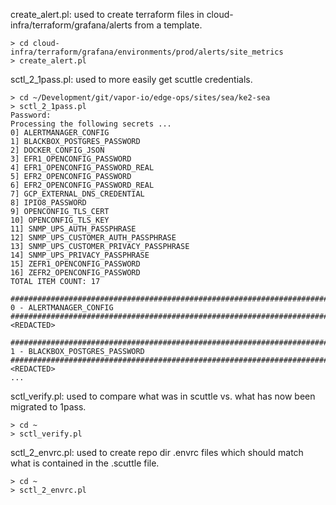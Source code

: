 
create_alert.pl: used to create terraform files in cloud-infra/terraform/grafana/alerts from a template.
```
> cd cloud-infra/terraform/grafana/environments/prod/alerts/site_metrics
> create_alert.pl
```

sctl_2_1pass.pl: used to more easily get scuttle credentials.
```
> cd ~/Development/git/vapor-io/edge-ops/sites/sea/ke2-sea
> sctl_2_1pass.pl
Password:
Processing the following secrets ...
0] ALERTMANAGER_CONFIG
1] BLACKBOX_POSTGRES_PASSWORD
2] DOCKER_CONFIG_JSON
3] EFR1_OPENCONFIG_PASSWORD
4] EFR1_OPENCONFIG_PASSWORD_REAL
5] EFR2_OPENCONFIG_PASSWORD
6] EFR2_OPENCONFIG_PASSWORD_REAL
7] GCP_EXTERNAL_DNS_CREDENTIAL
8] IPIO8_PASSWORD
9] OPENCONFIG_TLS_CERT
10] OPENCONFIG_TLS_KEY
11] SNMP_UPS_AUTH_PASSPHRASE
12] SNMP_UPS_CUSTOMER_AUTH_PASSPHRASE
13] SNMP_UPS_CUSTOMER_PRIVACY_PASSPHRASE
14] SNMP_UPS_PRIVACY_PASSPHRASE
15] ZEFR1_OPENCONFIG_PASSWORD
16] ZEFR2_OPENCONFIG_PASSWORD
TOTAL ITEM COUNT: 17

#######################################################################
0 - ALERTMANAGER_CONFIG
#######################################################################
<REDACTED>

#######################################################################
1 - BLACKBOX_POSTGRES_PASSWORD
#######################################################################
<REDACTED>
...
```

sctl_verify.pl: used to compare what was in scuttle vs. what has now been migrated to 1pass.
```
> cd ~
> sctl_verify.pl
```

sctl_2_envrc.pl: used to create repo dir .envrc files which should match what is contained in the .scuttle file.
```
> cd ~
> sctl_2_envrc.pl
```
